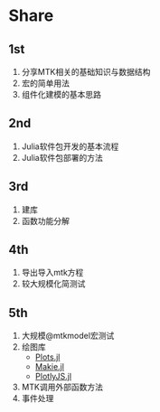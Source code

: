 # Share

## 1st

1. 分享MTK相关的基础知识与数据结构
2. 宏的简单用法
3. 组件化建模的基本思路

## 2nd

1. Julia软件包开发的基本流程
2. Julia软件包部署的方法

## 3rd

1. 建库
2. 函数功能分解

## 4th

1. 导出导入mtk方程
2. 较大规模化简测试

## 5th

1. 大规模@mtkmodel宏测试
2. 绘图库
   - [Plots.jl](https://docs.juliaplots.org/latest/)
   - [Makie.jl](https://docs.makie.org/stable/)
   - [PlotlyJS.jl](https://plotly.com/julia/)
3. MTK调用外部函数方法
4. 事件处理
